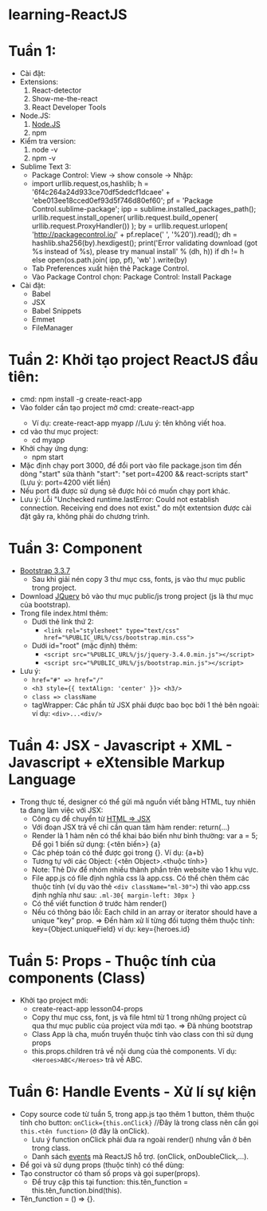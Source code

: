# learning-ReactJS
# Tuần 1:
* Cài đặt:
* Extensions:
  1. React-detector
  2. Show-me-the-react
  3. React Developer Tools
* Node.JS:
  1. [Node.JS](https://nodejs.org/en/)
  2. npm
* Kiểm tra version:
  1. node -v
  2. npm -v
* Sublime Text 3:
  * Package Control: View -> show console -> Nhập:
  * import urllib.request,os,hashlib; h = '6f4c264a24d933ce70df5dedcf1dcaee' + 'ebe013ee18cced0ef93d5f746d80ef60'; pf = 'Package Control.sublime-package'; ipp = sublime.installed_packages_path(); urllib.request.install_opener( urllib.request.build_opener( urllib.request.ProxyHandler()) ); by = urllib.request.urlopen( 'http://packagecontrol.io/' + pf.replace(' ', '%20')).read(); dh = hashlib.sha256(by).hexdigest(); print('Error validating download (got %s instead of %s), please try manual install' % (dh, h)) if dh != h else open(os.path.join( ipp, pf), 'wb' ).write(by)
  * Tab Preferences xuất hiện thẻ Package Control.
  * Vào Package Control chọn: Package Control: Install Package
* Cài đặt: 		
  * Babel
  * JSX
  * Babel Snippets
  * Emmet
  * FileManager
# Tuần 2: Khởi tạo project ReactJS đầu tiên:
* cmd: npm install -g create-react-app
* Vào folder cần tạo project mở cmd: create-react-app <tenProject> 
  * Ví dụ: create-react-app myapp //Lưu ý: tên không viết hoa.
* cd vào thư mục project: 
  * cd myapp
* Khởi chạy ứng dụng: 
  * npm start
* Mặc định chạy port 3000, để đổi port vào file package.json tìm đến dòng "start" sửa thành "start": "set port=4200 && react-scripts start" (Lưu ý: port=4200 viết liền)
* Nếu port đã được sử dụng sẽ được hỏi có muốn chạy port khác.
* Lưu ý: Lỗi "Unchecked runtime.lastError: Could not establish connection. Receiving end does not exist." do một extentsion được cài đặt gây ra, không phải do chương trình.
# Tuần 3: Component
* [Bootstrap 3.3.7](https://getbootstrap.com/docs/3.3/)
  * Sau khi giải nén copy 3 thư mục css, fonts, js vào thư mục public trong project.
* Download [JQuery](https://jquery.com/download/) bỏ vào thư mục public/js trong project (js là thư mục của bootstrap).
* Trong file index.html thêm: 
  * Dưới thẻ link thứ 2: 
    *  `<link rel="stylesheet" type="text/css" href="%PUBLIC_URL%/css/bootstrap.min.css">`
  * Dưới id="root" (mặc định) thêm: 
    *  `<script src="%PUBLIC_URL%/js/jquery-3.4.0.min.js"></script>`
    *  `<script src="%PUBLIC_URL%/js/bootstrap.min.js"></script>`
* Lưu ý: 
  *  `href="#" => href="/"`
  *  `<h3 style={{ textAlign: 'center' }}> <h3/>`
  *  `class => className`
  *  tagWrapper: Các phần tử JSX phải được bao bọc bởi 1 thẻ bên ngoài: ví dụ: `<div>...<div/>`
# Tuần 4: JSX - Javascript + XML - Javascript + eXtensible Markup Language
* Trong thực tế, designer có thể gửi mã nguồn viết bằng HTML, tuy nhiên ta đang làm việc với JSX:
  *  Công cụ để chuyển từ [HTML => JSX](https://magic.reactjs.net/htmltojsx.htm)
  *  Với đoạn JSX trả về chỉ cần quan tâm hàm render: return(...)
  *  Render là 1 hàm nên có thể khai báo biến như bình thường: var a = 5; Để gọi 1 biến sử dụng: {<tên biến>} {a}
  *  Các phép toán có thể được gọi trong {}. Ví dụ: {a+b}
  *  Tương tự với các Object: {<tên Object>.<thuộc tính>}
  *  Note: Thẻ Div để nhóm nhiều thành phần trên website vào 1 khu vực.
  *  File app.js có file định nghĩa css là app.css. Có thể chèn thêm các thuộc tính (ví dụ vào thẻ `<div className="ml-30">`) thì vào app.css định nghĩa như sau: 
      `.ml-30{
        margin-left: 30px
      }`
  *  Có thể viết function ở trước hàm render()
  *  Nếu có thông báo lỗi: Each child in an array or iterator should have a unique "key" prop. => Đến hàm xử lí từng đối tượng thêm thuộc tính: key={Object.uniqueField} ví dụ: key={heroes.id}
# Tuần 5: Props - Thuộc tính của components (Class)
* Khởi tạo project mới: 
  *  create-react-app lesson04-props
  *  Copy thư mục css, font, js và file html từ 1 trong những project cũ qua thư mục public của project vừa mới tạo. => Đã nhúng bootstrap
  *  Class App là cha, muốn truyền thuộc tính vào class con thì sử dụng props
  *  this.props.children trả về nội dung của thẻ components. Ví dụ: `<Heroes>ABC</Heroes>` trả về ABC.
# Tuần 6: Handle Events - Xử lí sự kiện
* Copy source code từ tuần 5, trong app.js tạo thêm 1 button, thêm thuộc tính cho button: `onClick={this.onClick}` //Đây là trong class nên cần gọi `this.<tên function>` (ở đây là onClick).
  *  Lưu ý function onClick phải đưa ra ngoài render() nhưng vẫn ở bên trong class.
  *  Danh sách [events](https://reactjs.org/docs/events.html) mà ReactJS hỗ trợ. (onClick, onDoubleClick,...).
* Để gọi và sử dụng props (thuộc tính) có thể dùng:
* Tạo constructor có tham số props và gọi super(props).
  *  Để truy cập this tại function: this.tên_function = this.tên_function.bind(this).
* Tên_function = () => {}.